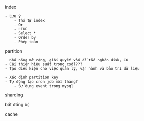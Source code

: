 index

    - Lưu ý
        - Thứ tự index
        - Or
        - LIKE
        - Select *
        - Order by
        - Phép toán


partition

    - Khả năng mở rộng, giải quyết vấn đề tắc nghẽn disk, IO
    - Cải thiện hiệu suất trong csdl???
    - Tạo điều kiện cho việc quản lý, vận hành và bảo trì dữ liệu

    - Xác định partition key
    - Tự động tạo cron job mỗi tháng?
        - Sử dụng event trong mysql

sharding

bất đồng bộ

cache